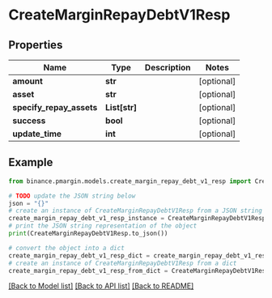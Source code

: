 # CreateMarginRepayDebtV1Resp


## Properties

Name | Type | Description | Notes
------------ | ------------- | ------------- | -------------
**amount** | **str** |  | [optional] 
**asset** | **str** |  | [optional] 
**specify_repay_assets** | **List[str]** |  | [optional] 
**success** | **bool** |  | [optional] 
**update_time** | **int** |  | [optional] 

## Example

```python
from binance.pmargin.models.create_margin_repay_debt_v1_resp import CreateMarginRepayDebtV1Resp

# TODO update the JSON string below
json = "{}"
# create an instance of CreateMarginRepayDebtV1Resp from a JSON string
create_margin_repay_debt_v1_resp_instance = CreateMarginRepayDebtV1Resp.from_json(json)
# print the JSON string representation of the object
print(CreateMarginRepayDebtV1Resp.to_json())

# convert the object into a dict
create_margin_repay_debt_v1_resp_dict = create_margin_repay_debt_v1_resp_instance.to_dict()
# create an instance of CreateMarginRepayDebtV1Resp from a dict
create_margin_repay_debt_v1_resp_from_dict = CreateMarginRepayDebtV1Resp.from_dict(create_margin_repay_debt_v1_resp_dict)
```
[[Back to Model list]](../README.md#documentation-for-models) [[Back to API list]](../README.md#documentation-for-api-endpoints) [[Back to README]](../README.md)


